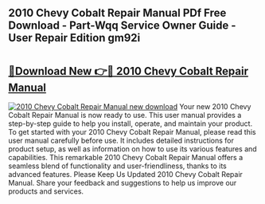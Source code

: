 ## 2010 Chevy Cobalt Repair Manual PDf Free Download - Part-Wqq Service Owner Guide - User Repair Edition gm92i

# <h2><a href="http://bc45340.oget.top/?id=2010+Chevy+Cobalt+Repair+Manual">🔗Download New 👉🔴 2010 Chevy Cobalt Repair Manual</a></h2>

[![2010 Chevy Cobalt Repair Manual new download](https://i.imgur.com/5g1atiW.png)](http://bc45340.oget.top/?id=2010+Chevy+Cobalt+Repair+Manual)
Your new 2010 Chevy Cobalt Repair Manual is now ready to use. This user manual provides a step-by-step guide to help you install, operate, and maintain your product. To get started with your 2010 Chevy Cobalt Repair Manual, please read this user manual carefully before use. It includes detailed instructions for product setup, as well as information on how to use its various features and capabilities. This remarkable 2010 Chevy Cobalt Repair Manual offers a seamless blend of functionality and user-friendliness, thanks to its advanced features. Please Keep Us Updated 2010 Chevy Cobalt Repair Manual. Share your feedback and suggestions to help us improve our products and services.
